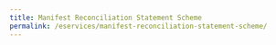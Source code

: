 ```yaml
---
title: Manifest Reconciliation Statement Scheme
permalink: /eservices/manifest-reconciliation-statement-scheme/
---
```

